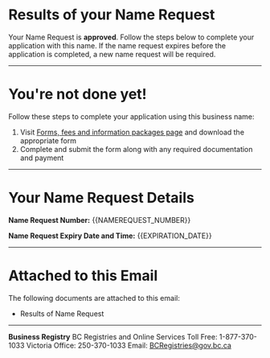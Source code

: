 # Results of your Name Request

Your Name Request is **approved**. Follow the steps below to complete your application with this name. If the name request expires before the application is completed, a new name request will be required.

---

# You\'re not done yet!

Follow these steps to complete your application using this business name:

1. Visit [Forms, fees and information packages page]({{CORP_FORMS_URL}}) and download the appropriate form
2. Complete and submit the form along with any required documentation and payment

---

# Your Name Request Details

**Name Request Number:**
{{NAMEREQUEST_NUMBER}}

**Name Request Expiry Date and Time:**
{{EXPIRATION_DATE}}

---

# Attached to this Email

The following documents are attached to this email:

* Results of Name Request

---

**Business Registry**
BC Registries and Online Services
Toll Free: 1-877-370-1033
Victoria Office: 250-370-1033
Email: [BCRegistries@gov.bc.ca](BCRegistries@gov.bc.ca)
